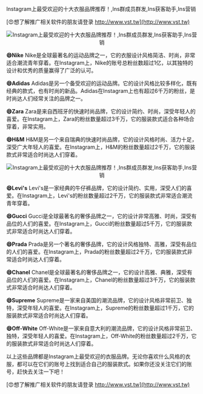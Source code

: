 Instagram上最受欢迎的十大衣服品牌推荐！,Ins群成员群发,Ins获客助手,Ins营销

[😍想了解推广相关软件的朋友请登录 http://www.vst.tw](http://www.vst.tw)

 <center><img src="https://vst.tw/MP4/tuiguang/png/1.png" alt="Instagram上最受欢迎的十大衣服品牌推荐！,Ins群成员群发,Ins获客助手,Ins营销"></center>

**😄Nike**
Nike是全球最著名的运动品牌之一，它的衣服设计风格简洁、时尚，非常适合潮流青年穿着。在Instagram上，Nike的账号总粉丝数超过1亿，以其独特的设计和优秀的质量赢得了广泛的认可。

**😄Adidas**
Adidas是另一个备受欢迎的运动品牌。它的设计风格比较多样化，既有经典的款式，也有时尚的新品。Adidas在Instagram上也有超过6千万的粉丝，是时尚达人们经常关注的品牌之一。

**😄Zara**
Zara是来自西班牙的快速时尚品牌，它的设计简约、时尚，深受年轻人的喜爱。在Instagram上，Zara的粉丝数量超过3千万，它的服装款式适合各种场合穿着，非常实用。

**😄H&M**
H&M是另一个来自瑞典的快速时尚品牌，它的设计风格时尚、活力十足，深受广大年轻人的喜爱。在Instagram上，H&M的粉丝数量超过2千万，它的服装款式非常适合时尚达人们穿着。

 <center><img src="https://vst.tw/MP4/tuiguang/png/1.png" alt="Instagram上最受欢迎的十大衣服品牌推荐！,Ins群成员群发,Ins获客助手,Ins营销"></center>

**😄Levi's**
Levi's是一家经典的牛仔裤品牌，它的设计简约、实用，深受人们的喜爱。在Instagram上，Levi's的粉丝数量超过2千万，它的服装款式非常适合潮流青年穿着。

**😄Gucci**
Gucci是全球最著名的奢侈品牌之一，它的设计非常高雅、时尚，深受有品位的人们的喜爱。在Instagram上，Gucci的粉丝数量超过5千万，它的服装款式非常适合时尚达人们穿着。

**😄Prada**
Prada是另一个著名的奢侈品牌，它的设计风格独特、高雅，深受有品位的人们的喜爱。在Instagram上，Prada的粉丝数量超过2千万，它的服装款式非常适合时尚达人们穿着。

**😄Chanel**
Chanel是全球最著名的奢侈品牌之一，它的设计高雅、典雅，深受有品位的人们的喜爱。在Instagram上，Chanel的粉丝数量超过3千万，它的服装款式非常适合时尚达人们穿着。

**😄Supreme**
Supreme是一家来自美国的潮流品牌，它的设计风格非常前卫、独特，深受年轻人的喜爱。在Instagram上，Supreme的粉丝数量超过1千万，它的服装款式非常适合时尚达人们穿着。

**😄Off-White**
Off-White是一家来自意大利的潮流品牌，它的设计风格非常前卫、独特，深受年轻人的喜爱。在Instagram上，Off-White的粉丝数量超过2千万，它的服装款式非常适合时尚达人们穿着。

以上这些品牌都是Instagram上最受欢迎的衣服品牌。无论你喜欢什么风格的衣服，都可以在它们的账号上找到适合自己的服装款式。如果你还没关注它们的账号，赶快去关注一下吧！

[😍想了解推广相关软件的朋友请登录 http://www.vst.tw](http://www.vst.tw)



